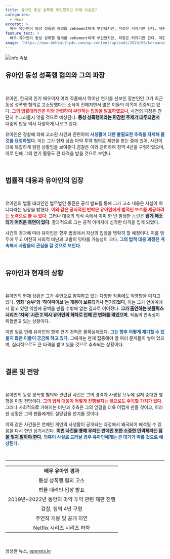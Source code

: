 ```yaml
---
title: 유아인 동성 성폭행 부인했지만 피해 사실은?
categories:
  - News
excerpt: >
  배우 유아인이 동성 성폭행 혐의를 vehement하게 부인했지만, 파장은 커지기만 한다. 재판 중인 마약 투약 혐의에 동성 성폭행까지 겹치며 그의 작품들은 개봉 연기 위기에 처했다. 유아인의 향후 행보에 귀추가 주목된다.
feature_text: >
  배우 유아인이 동성 성폭행 혐의를 vehement하게 부인했지만, 파장은 커지기만 한다. 재판 중인 마약 투약 혐의에 동성 성폭행까지 겹치며 그의 작품들은 개봉 연기 위기에 처했다. 유아인의 향후 행보에 귀추가 주목된다.
image: 'https://www.behealthy4u.com/wp-content/uploads/2024/06/koreanews.jpg'
---
```


<p><img src="https://www.behealthy4u.com/wp-content/uploads/2024/06/koreanews.jpg" alt="info 속보" /></p>

<h2 data-ke-size="size26">유아인 동성 성폭행 혐의와 그의 파장</h2>

<p data-ke-size="size16">&nbsp;</p>

<p>유아인, 한국의 인기 배우이자 여러 작품에서 뛰어난 연기를 선보인 장본인인 그가 최근 동성 성폭행 혐의로 고소당했다는 소식이 전해지면서 많은 이들의 이목이 집중되고 있다. <b><span style="color: #ee2323;">그의 법률대리인은 이와 관련하여 부인하는 입장을 발표하였으나</span></b>, 사건의 파장은 간단히 수그러들지 않을 것으로 예상된다. <b><span style="background-color: #21538527;">동성 성폭행이라는 민감한 주제가 대두되면서</span></b> 대중의 반응 역시 다양하게 나오고 있다. </p>

<p>유아인은 경찰에 의해 고소된 사건과 관련하여 <b><span style="color: #1a5490;">사생활에 대한 불필요한 추측을 자제해 줄 것을 요청하였다</span></b>. 이는 그가 현재 상습 마약 투약 혐의로 재판을 받는 중에 있어, 사건이 더욱 복잡하게 얽힌 상황임을 보여준다.검찰은 이와 관련하여 징역 4년을 구형하였으며, 이로 인해 그의 연기 활동도 큰 타격을 받을 것으로 보인다. <p data-ke-size="size16">&nbsp;</p></p>

<h2 data-ke-size="size26">법률적 대응과 유아인의 입장</h2>

<p data-ke-size="size16">&nbsp;</p>

<p>유아인의 법률 대리인인 법무법인 동진은 공식 발표를 통해 그가 고소 내용은 사실이 아니다라는 입장을 밝혔다. <b><span style="color: #ee2323;">이와 같은 공식적인 반박은 유아인에게 법적인 보호를 제공하려는 노력으로 볼 수 있다</span></b>. 그러나 대중의 의식 속에서 이미 한 번 발생한 논란은 <b><span style="background-color: #21538527;">쉽게 해소되기 어려운 측면이 있다</span></b>. 결과적으로 그는 공적 이미지에 심각한 타격을 입게 되었다.</p>

<p>사건의 경과에 따라 유아인은 향후 법정에서 자신의 입장을 명확히 할 예정이다. 이를 염두에 두고 여전히 사회적 비난과 고발이 잇따를 가능성이 크다. <b><span style="color: #1a5490;">그의 법적 대응 과정은 계속해서 사람들의 관심을 끌 것으로 보인다</span></b>. <p data-ke-size="size16">&nbsp;</p></p>

<h2 data-ke-size="size26">유아인과 현재의 상황</h2>

<p data-ke-size="size16">&nbsp;</p>

<p>유아인의 현재 상황은 그가 주연으로 참여하고 있는 다양한 작품에도 악영향을 미치고 있다. <b><span style="ee2323;">영화 '승부'와 '하이파이브'는 개봉이 보류되거나 연기되었다</span></b>, 이는 그가 연예계에서 맡고 있던 역할에 공백을 만들 수밖에 없는 결과로 이어졌다. <b><span style="background-color: #21538527;">그가 출연하는 넷플릭스 시리즈 '지옥' 시즌 2 역시 유아인의 하차로 인해 큰 변화를 겪었으며</span></b>, 작품의 연속성이 위협받고 있는 상황이다.</p>

<p>이번 일로 인해 유아인의 향후 연기 경력은 불확실해졌다. <b><span style="color: #1a5490;">그는 향후 어떻게 재기할 수 있을지 많은 이들이 궁금해 하고 있다</span></b>. 그에게는 현재 집중해야 할 여러 문제들이 쌓여 있으며, 심리적으로도 큰 타격을 받고 있을 것으로 추측되는 상황이다. <p data-ke-size="size16">&nbsp;</p></p>

<h2 data-ke-size="size26">결론 및 전망</h2>

<p data-ke-size="size16">&nbsp;</p>

<p>유아인의 동성 성폭행 혐의와 관련된 사건은 그의 경력과 사생활 모두에 걸쳐 중대한 영향을 미칠 전망이다. <b><span style="color: #ee2323;">그의 법적 대응이 어떻게 진행될지는 앞으로도 주목할 가치가 있다</span></b>. 그러나 사회적으로 가해지는 비난과 추측은 그의 앞길을 더욱 어렵게 만들 것이고, 이러한 상황은 그의 팬들에게도 실망감을 안겨줄 것이다.</p>

<p>이와 같은 사건들은 연예인 개인의 사생활이 공개되는 과정에서 왜곡되어 해석될 수 있음을 다시 한번 상기시킨다. <b><span style="background-color: #21538527;">이번 사건을 통해 우리는 연예인 또한 소중한 인격체라는 점을 잊지 말아야 한다</span></b>. <b><span style="color: #1a5490;">의혹이 사실로 드러날 경우 유아인에게는 큰 대가가 따를 것으로 예상된다</span></b>. <p data-ke-size="size16">&nbsp;</p></p>

<hr>

<table style="width: 100%; border-collapse: collapse;">
  <tr>
    <td style="text-align: center; height: 17px;"><b>배우 유아인 경과</b></td>
  </tr>
  <tr>
    <td style="text-align: center; height: 17px;">동성 성폭행 혐의 고소</td>
  </tr>
  <tr>
    <td style="text-align: center; height: 17px;">법률 대리인 입장 발표</td>
  </tr>
  <tr>
    <td style="text-align: center; height: 17px;">2019년~2022년 동안의 마약 투약 관련 재판 진행</td>
  </tr>
  <tr>
    <td style="text-align: center; height: 17px;">검찰, 징역 4년 구형</td>
  </tr>
  <tr>
    <td style="text-align: center; height: 17px;">주연작 개봉 및 공개 지연</td>
  </tr>
  <tr>
    <td style="text-align: center; height: 17px;">Netflix 시리즈 시리즈 하차</td>
  </tr>
</table>

<p data-ke-size="size16">&nbsp;</p>
생생한 뉴스, <a href="https://opensis.kr" rel="dofollow">opensis.kr</a>


